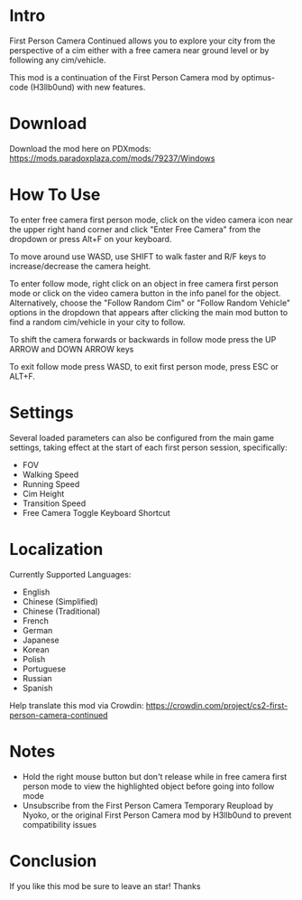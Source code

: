 # Intro

First Person Camera Continued allows you to explore your city from the perspective of a cim either with a free camera near ground level or by following any cim/vehicle.

This mod is a continuation of the First Person Camera mod by optimus-code (H3llb0und) with new features.

# Download

Download the mod here on PDXmods: https://mods.paradoxplaza.com/mods/79237/Windows

# How To Use

To enter free camera first person mode, click on the video camera icon near the upper right hand corner and click "Enter Free Camera" from the dropdown or press Alt+F on your keyboard.

To move around use WASD, use SHIFT to walk faster and R/F keys to increase/decrease the camera height.

To enter follow mode, right click on an object in free camera first person mode or click on the video camera button in the info panel for the object. Alternatively, choose the "Follow Random Cim" or "Follow Random Vehicle" options in the dropdown that appears after clicking the main mod button to find a random cim/vehicle in your city to follow.

To shift the camera forwards or backwards in follow mode press the UP ARROW and DOWN ARROW keys

To exit follow mode press WASD, to exit first person mode, press ESC or ALT+F.

# Settings

Several loaded parameters can also be configured from the main game settings, taking effect at the start of each first person session, specifically:

- FOV
- Walking Speed
- Running Speed
- Cim Height
- Transition Speed
- Free Camera Toggle Keyboard Shortcut

# Localization

Currently Supported Languages:

- English
- Chinese (Simplified)
- Chinese (Traditional)
- French
- German
- Japanese
- Korean
- Polish
- Portuguese
- Russian
- Spanish

Help translate this mod via Crowdin: https://crowdin.com/project/cs2-first-person-camera-continued

# Notes

- Hold the right mouse button but don't release while in free camera first person mode to view the highlighted object before going into follow mode
- Unsubscribe from the First Person Camera Temporary Reupload by Nyoko, or the original First Person Camera mod by H3llb0und to prevent compatibility issues

# Conclusion

If you like this mod be sure to leave an star! Thanks